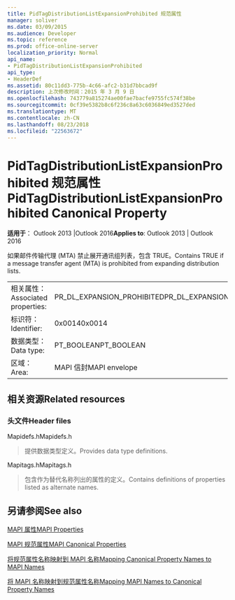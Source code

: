 ```yaml
---
title: PidTagDistributionListExpansionProhibited 规范属性
manager: soliver
ms.date: 03/09/2015
ms.audience: Developer
ms.topic: reference
ms.prod: office-online-server
localization_priority: Normal
api_name:
- PidTagDistributionListExpansionProhibited
api_type:
- HeaderDef
ms.assetid: 80c11dd3-775b-4c66-afc2-b31d7bbcad9f
description: 上次修改时间：2015 年 3 月 9 日
ms.openlocfilehash: 743779a815274ae00fae7bacfe9755fc574f38be
ms.sourcegitcommit: 0cf39e5382b8c6f236c8a63c6036849ed3527ded
ms.translationtype: MT
ms.contentlocale: zh-CN
ms.lasthandoff: 08/23/2018
ms.locfileid: "22563672"
---
```

# <a name="pidtagdistributionlistexpansionprohibited-canonical-property"></a><span data-ttu-id="834ba-103">PidTagDistributionListExpansionProhibited 规范属性</span><span class="sxs-lookup"><span data-stu-id="834ba-103">PidTagDistributionListExpansionProhibited Canonical Property</span></span>

  
  
<span data-ttu-id="834ba-104">**适用于**： Outlook 2013 |Outlook 2016</span><span class="sxs-lookup"><span data-stu-id="834ba-104">**Applies to**: Outlook 2013 | Outlook 2016</span></span> 
  
<span data-ttu-id="834ba-105">如果邮件传输代理 (MTA) 禁止展开通讯组列表，包含 TRUE。</span><span class="sxs-lookup"><span data-stu-id="834ba-105">Contains TRUE if a message transfer agent (MTA) is prohibited from expanding distribution lists.</span></span>
  
|||
|:-----|:-----|
|<span data-ttu-id="834ba-106">相关属性：</span><span class="sxs-lookup"><span data-stu-id="834ba-106">Associated properties:</span></span>  <br/> |<span data-ttu-id="834ba-107">PR_DL_EXPANSION_PROHIBITED</span><span class="sxs-lookup"><span data-stu-id="834ba-107">PR_DL_EXPANSION_PROHIBITED</span></span>  <br/> |
|<span data-ttu-id="834ba-108">标识符：</span><span class="sxs-lookup"><span data-stu-id="834ba-108">Identifier:</span></span>  <br/> |<span data-ttu-id="834ba-109">0x0014</span><span class="sxs-lookup"><span data-stu-id="834ba-109">0x0014</span></span>  <br/> |
|<span data-ttu-id="834ba-110">数据类型：</span><span class="sxs-lookup"><span data-stu-id="834ba-110">Data type:</span></span>  <br/> |<span data-ttu-id="834ba-111">PT_BOOLEAN</span><span class="sxs-lookup"><span data-stu-id="834ba-111">PT_BOOLEAN</span></span>  <br/> |
|<span data-ttu-id="834ba-112">区域：</span><span class="sxs-lookup"><span data-stu-id="834ba-112">Area:</span></span>  <br/> |<span data-ttu-id="834ba-113">MAPI 信封</span><span class="sxs-lookup"><span data-stu-id="834ba-113">MAPI envelope</span></span>  <br/> |
   
## <a name="related-resources"></a><span data-ttu-id="834ba-114">相关资源</span><span class="sxs-lookup"><span data-stu-id="834ba-114">Related resources</span></span>

### <a name="header-files"></a><span data-ttu-id="834ba-115">头文件</span><span class="sxs-lookup"><span data-stu-id="834ba-115">Header files</span></span>

<span data-ttu-id="834ba-116">Mapidefs.h</span><span class="sxs-lookup"><span data-stu-id="834ba-116">Mapidefs.h</span></span>
  
> <span data-ttu-id="834ba-117">提供数据类型定义。</span><span class="sxs-lookup"><span data-stu-id="834ba-117">Provides data type definitions.</span></span>
    
<span data-ttu-id="834ba-118">Mapitags.h</span><span class="sxs-lookup"><span data-stu-id="834ba-118">Mapitags.h</span></span>
  
> <span data-ttu-id="834ba-119">包含作为替代名称列出的属性的定义。</span><span class="sxs-lookup"><span data-stu-id="834ba-119">Contains definitions of properties listed as alternate names.</span></span>
    
## <a name="see-also"></a><span data-ttu-id="834ba-120">另请参阅</span><span class="sxs-lookup"><span data-stu-id="834ba-120">See also</span></span>



[<span data-ttu-id="834ba-121">MAPI 属性</span><span class="sxs-lookup"><span data-stu-id="834ba-121">MAPI Properties</span></span>](mapi-properties.md)
  
[<span data-ttu-id="834ba-122">MAPI 规范属性</span><span class="sxs-lookup"><span data-stu-id="834ba-122">MAPI Canonical Properties</span></span>](mapi-canonical-properties.md)
  
[<span data-ttu-id="834ba-123">将规范属性名称映射到 MAPI 名称</span><span class="sxs-lookup"><span data-stu-id="834ba-123">Mapping Canonical Property Names to MAPI Names</span></span>](mapping-canonical-property-names-to-mapi-names.md)
  
[<span data-ttu-id="834ba-124">将 MAPI 名称映射到规范属性名称</span><span class="sxs-lookup"><span data-stu-id="834ba-124">Mapping MAPI Names to Canonical Property Names</span></span>](mapping-mapi-names-to-canonical-property-names.md)

